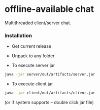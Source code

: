 # offline-available chat


Multithreaded client/server chat.


### Installation

- Get current release

- Unpack to any folder

- To execute server jar

```sh
java -jar server/out/artifacts/server.jar
```

- To execute client jar 

```sh
java -jar client/out/artifacts/client.jar
```

(or if system supports – double click jar file)
